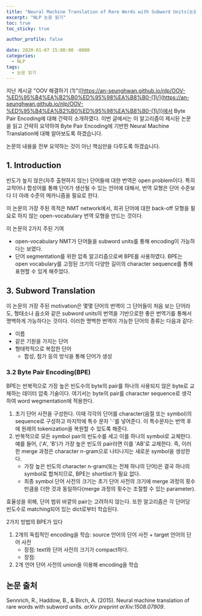 ```yaml
---
title: "Neural Machine Translation of Rare Words with Subword Units(논문 읽기)"
excerpt: "NLP 논문 읽기"
toc: true
toc_sticky: true

author_profile: false

date: 2020-01-07 15:00:00 -0000
categories: 
  - NLP
tags:
  - 논문 읽기
---
```

지난 게시글 "OOV 해결하기 (1)"([https://an-seunghwan.github.io/nlp/OOV-%ED%95%B4%EA%B2%B0%ED%95%98%EA%B8%B0-(1)/](https://an-seunghwan.github.io/nlp/OOV-%ED%95%B4%EA%B2%B0%ED%95%98%EA%B8%B0-(1)/))에서 Byte Pair Encoding에 대해 간략히 소개하였다. 이번 글에서는 이 알고리즘이 제시된 논문을 읽고 간략히 요약하여 Byte Pair Encoding에 기반한 Neural Machine Translation에 대해 알아보도록 하겠습니다.

논문의 내용을 전부 요약하는 것이 아닌 핵심만을 다루도록 하겠습니다.

## 1. Introduction

빈도가 높지 않은(자주 출현하지 않는) 단어들에 대한 번역은 open problem이다. 특히 교착어나 합성어를 통해 단어가 생산될 수 있는 언어에 대해서, 번역 모형은 단어 수준보다 더 아래 수준의 메카니즘을 필요로 한다.

이 논문의 가장 주된 목적은 NMT network에서, 희귀 단어에 대한 back-off 모형을 필요로 하지 않는 open-vocabulary 번역 모형을 만드는 것이다.

이 논문의 2가지 주된 기여
* open-vocabulary NMT가 단어들을 subword units를 통해 encoding이 가능하다는 보였다. 
* 단어 segmentation를 위한 압축 알고리즘으로써 BPE를 사용하였다. BPE는 open vocabulary를 고정된 크기의 다양한 길이의 character sequence를 통해 표현할 수 있게 해주었다.

## 3. Subword Translation

이 논문의 가장 주된 motivation은 몇몇 단어의 번역이 그 단어들이 처음 보는 단어라도, 형태소나 음소와 같은 subword units의 번역을 기반으로한 좋은 번역기를 통해서 명백하게 가능하다는 것이다. 이러한 명백한 번역이 가능한 단어의 종류는 다음과 같다:
* 이름 
* 같은 기원을 가지는 단어
* 형태학적으로 복잡한 단어
	- 합성, 첨가 등의 방식을 통해 단어가 생성

### 3.2 Byte Pair Encoding(BPE)

BPE는 반복적으로 가장 높은 빈도수의 byte의 pair를 하나의 사용되지 않은 byte로 교체하는 데이터 압축 기술이다. 여기서는 byte의 pair를 character sequence로 생각하여 word wegmentation에 적용한다.

1. 초기 단어 사전을 구성한다. 이때 각각의 단어를 character(음절 또는 symbol)의 sequence로 구성하고 마지막에 특수 문자 '·'를 넣어준다. 이 특수문자는 번역 후에 원래의 tokenization을 복원할 수 있도록 해준다.
2. 반복적으로 모든 symbol pair의 빈도수를 세고 이를 하나의 symbol로 교체한다. 예를 들어, ('A', 'B')가 가장 높은 빈도의 pair라면 이를 'AB'로 교체한다. 즉, 이러한 merge 과정은 character n-gram으로 나타나지는 새로운 symbol을 생성한다.
	- 가장 높은 빈도의 character n-gram(또는 전체 하나의 단어)은 결국 하나의 symbol로 합쳐지므로, BPE는 shortlist가 필요 없다.
	- 최종 symbol 단어 사전의 크기는 초기 단어 사전의 크기에 merge 과정의 횟수만큼을 더한 것과 동일하다(merge 과정의 횟수는 조절할 수 있는 parameter).

효율성을 위해, 단어 범위 바깥의 pair는 고려하지 않는다. 또한 알고리즘은 각 단어당 빈도수로 matching되어 있는 dict로부터 학습된다.

2가지 방법의 BPE가 있다

1. 2개의 독립적인 encoding을 학습: source 언어의 단어 사전 + target 언어의 단어 사전
	- 장점: text와 단어 사전의 크기가 compact하다.
	- 장점: 
2. 2개 언어 단어 사전의 union을 이용해 encoding을 학습


## 논문 출처
Sennrich, R., Haddow, B., & Birch, A. (2015). Neural machine translation of rare words with subword units. _arXiv preprint arXiv:1508.07909_.
<!--stackedit_data:
eyJoaXN0b3J5IjpbLTEwOTAzMDU3NTgsLTQzNjUyMTI5OCwtMT
A5MzM5NDc2NV19
-->